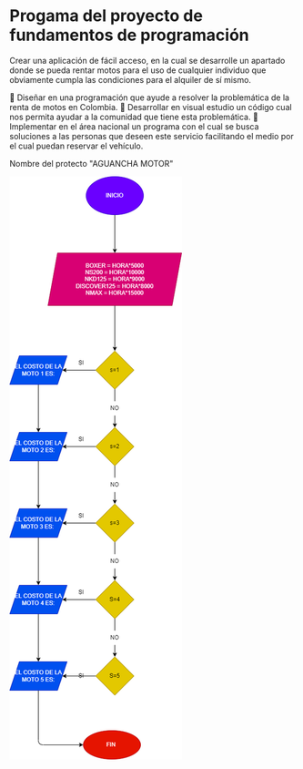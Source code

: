 # Progama del proyecto de fundamentos de programación 

Crear una aplicación de fácil acceso, en la cual se desarrolle un apartado donde se pueda rentar motos para el uso de cualquier individuo que obviamente cumpla las condiciones para el alquiler de sí mismo.

	Diseñar en una programación que ayude a resolver la problemática de la renta de motos en Colombia.
	Desarrollar en visual estudio un código cual nos permita ayudar a la comunidad que tiene esta problemática.
	Implementar en el área nacional un programa con el cual se busca soluciones a las personas que deseen este servicio facilitando el medio por el cual puedan reservar el vehículo.


Nombre del protecto "AGUANCHA MOTOR"

![Diagrama de flujo](motor.png "Diagrama de flujo")



